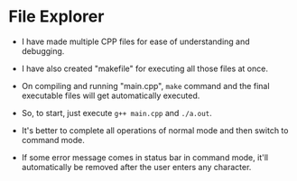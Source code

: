 #  File Explorer

* I have made multiple CPP files for ease of understanding and debugging. 
* I have also created "makefile" for executing all those files at once.
* On compiling and running "main.cpp", ```make``` command and the final executable files will get automatically executed.
* So, to start, just execute ```g++ main.cpp``` and ```./a.out```.

* It's better to complete all operations of normal mode and then switch to command mode.
* If some error message comes in status bar in command mode, it'll automatically be removed after the user enters any character.






